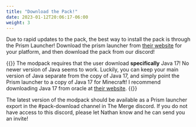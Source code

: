 ```yaml
---
title: "Download the Pack!"
date: 2023-01-12T20:06:17-06:00
weight: 3
---
```


Due to rapid updates to the pack, the best way to install the pack is through the Prism Launcher!  Download the prism launcher from [their website](https://prismlauncher.org) for your platform, and then download the pack from our discord!

{{<hint type="important" title="Watch out!">}}
The modpack requires that the user download **specifically** Java 17!  No newer version of Java seems to work.  Luckily, you can keep your main version of Java separate from the copy of Java 17, and simply point the Prism launcher to a copy of Java 17 for Minecraft!  I recommend downloading Java 17 from oracle at [their website](https://www.oracle.com/java/technologies/javase/jdk17-archive-downloads.html).
{{</hint>}}

The latest version of the modpack should be available as a Prism launcher export in the #pack-download channel in The Merge discord.  If you do not have access to this discord, please let Nathan know and he can send you an invite!
